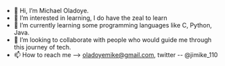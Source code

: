 - 👋 Hi, I’m Michael Oladoye.
- 👀 I’m interested in learning, I do have the zeal to learn
- 🌱 I’m currently learning some programming languages like C, Python, Java.
- 💞️ I’m looking to collaborate with people who would guide me through this journey of tech.
- 📫 How to reach me --> oladoyemike@gmail.com, twitter -- @jimike_110

<!---
Jimike110/Jimike110 is a ✨ special ✨ repository because its `README.md` (this file) appears on your GitHub profile.
You can click the Preview link to take a look at your changes.
--->
